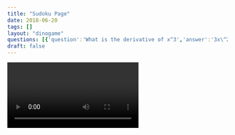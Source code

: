 ```yaml
---
title: "Sudoku Page"
date: 2018-06-20
tags: []
layout: "dinogame"
questions: [{'question':'What is the derivative of x^3','answer':'3x\^2','id':1},{'question':'What is the derivative of x^4','answer':'4x\^3','id':2}]
draft: false
---
```


<video>Hello!</video>
